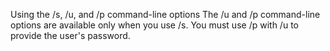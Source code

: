<Token xmlns:xlink="http://www.w3.org/1999/xlink">Using the <legacyBold xmlns="http://ddue.schemas.microsoft.com/authoring/2003/5">/s</legacyBold>, <legacyBold xmlns="http://ddue.schemas.microsoft.com/authoring/2003/5">/u</legacyBold>, and <legacyBold xmlns="http://ddue.schemas.microsoft.com/authoring/2003/5">/p</legacyBold> command-line options The <legacyBold xmlns="http://ddue.schemas.microsoft.com/authoring/2003/5">/u</legacyBold> and <legacyBold xmlns="http://ddue.schemas.microsoft.com/authoring/2003/5">/p</legacyBold> command-line options are available only when you use <legacyBold xmlns="http://ddue.schemas.microsoft.com/authoring/2003/5">/s</legacyBold>. You must use <legacyBold xmlns="http://ddue.schemas.microsoft.com/authoring/2003/5">/p</legacyBold> with <legacyBold xmlns="http://ddue.schemas.microsoft.com/authoring/2003/5">/u</legacyBold> to provide the user's password.</Token>